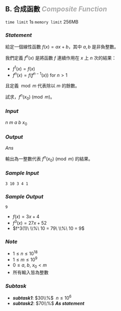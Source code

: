## **B. 合成函數** ***<font color = '#AAAAAA'> Composite Function </font>***

`time limit` 1s
`memory limit` 256MB

### ***Statement***
給定一個線性函數 $f(x) = ax + b$，其中 $a, b$ 是非負整數。

我們定義 $f^n(x)$ 是將函數 $f$ 連續作用在 $x$ 上 $n$ 次的結果：
* $f^1(x) = f(x)$
* $f^n(x) = f(f^{n-1}(x))$ for $n > 1$

且定義$\mod m$ 代表除以 $m$ 的餘數。

試求，$f^n(x_0) \pmod m$。

### ***Input***
$n\ m\ a\ b\ x_0$


### ***Output***
$Ans$

輸出為一整數代表 $f^n(x_0) \pmod m$ 的結果。

<div class = 'page' />



### ***Sample Input***
```
3 10 3 4 1
```

### ***Sample Output***
```
9
```

* $f(x) = 3x + 4$
* $f^3(x) = 27x + 52$
* $f^3(1)\ \\%\ 10 = 79\ \\%\ 10 = 9$

### ***Note***
* $1 \leq n \leq 10^{18}$
* $1 \leq m \leq 10^9$
* $0 \leq a,\ b,\ x_0 < m$
* 所有輸入皆為整數

### ***Subtask***

 - ***subtask1***: $30\\%$ $\ n \leq 10^6$
 - ***subtask2***: $70\\%$ ***As statement***